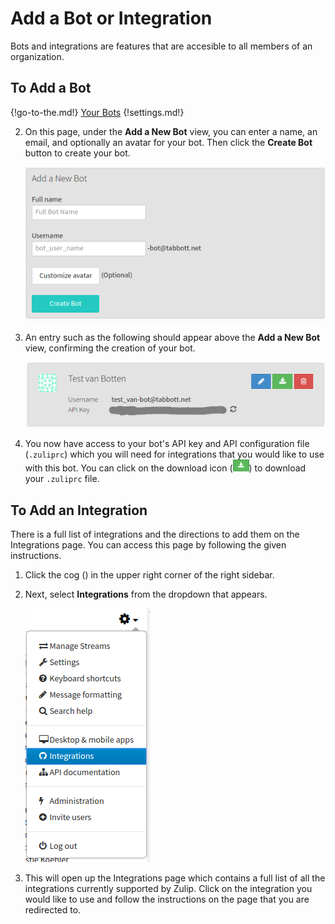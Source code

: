 # Add a Bot or Integration

Bots and integrations are features that are accesible to all members of an organization.

## To Add a Bot

{!go-to-the.md!} [Your Bots](/#settings/your-bots)
{!settings.md!}

2. On this page, under the **Add a New Bot** view, you can enter a name, an email, and
optionally an avatar for your bot. Then click the **Create Bot** button to create your bot.

    ![Bots page](/static/images/help/add_a_new_bot.png)

3. An entry such as the following should appear above the **Add a New Bot** view, confirming
the creation of your bot.

    ![Example bot](/static/images/help/bot_example.png)

4. You now have access to your bot's API key and API
configuration file (`.zuliprc`) which you will need for integrations that you would like
to use with this bot. You can click on the download icon
(![Download icon](/static/images/help/download_button.png)) to download your `.zuliprc` file.

## To Add an Integration

There is a full list of integrations and the directions to add them on the Integrations page.
You can access this page by following the given instructions.

1. Click the cog (<i class="icon-vector-cog"></i>) in the upper right corner
of the right sidebar.

2. Next, select **Integrations** from the dropdown that appears.

    ![Integrations dropdown](/static/images/help/cog_dropdown_integrations.png)

3. This will open up the Integrations page which contains a full list of all
the integrations currently supported by Zulip. Click on the integration you
would like to use and follow the instructions on the page that you are redirected to.
